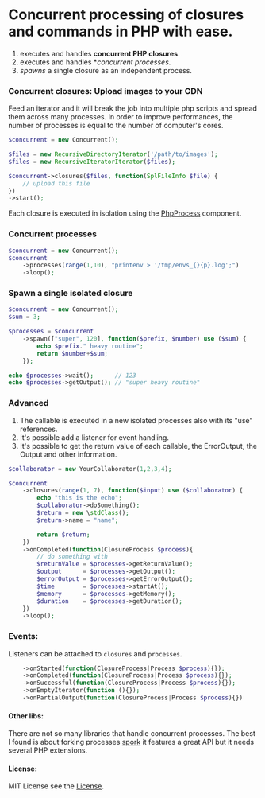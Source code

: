 Concurrent processing of closures and commands in PHP with ease.
================================================================

1. executes and handles **concurrent PHP closures**.
2. executes and handles **concurrent processes*.
3. *spawns* a single closure as an independent process.

### Concurrent closures: Upload images to your CDN

Feed an iterator and it will break the job into multiple php scripts and spread them across many processes.
In order to improve performances, the number of processes is equal to the number of computer's cores.

``` php
$concurrent = new Concurrent();

$files = new RecursiveDirectoryIterator('/path/to/images');
$files = new RecursiveIteratorIterator($files);

$concurrent->closures($files, function(SplFileInfo $file) {
    // upload this file
})
->start();
```

Each closure is executed in isolation using the [PhpProcess](http://symfony.com/doc/current/components/processes.html#executing-php-code-in-isolation) component.

### Concurrent processes

``` php
$concurrent = new Concurrent();
$concurrent
    ->processes(range(1,10), "printenv > '/tmp/envs_{}{p}.log';")
    ->loop();
```

### Spawn a single isolated closure

``` php
$concurrent = new Concurrent();
$sum = 3;

$processes = $concurrent
    ->spawn(["super", 120], function($prefix, $number) use ($sum) {
        echo $prefix." heavy routine";
        return $number+$sum;
    });

echo $processes->wait();      // 123
echo $processes->getOutput(); // "super heavy routine"
```

### Advanced

1. The callable is executed in a new isolated processes also with its "use" references.
2. It's possible add a listener for event handling.
3. It's possible to get the return value of each callable, the ErrorOutput, the Output and other information.

``` php
$collaborator = new YourCollaborator(1,2,3,4);

$concurrent
    ->closures(range(1, 7), function($input) use ($collaborator) {
        echo "this is the echo";
        $collaborator->doSomething();
        $return = new \stdClass();
        $return->name = "name";

        return $return;
    })
    ->onCompleted(function(ClosureProcess $process){
        // do something with
        $returnValue = $processes->getReturnValue();
        $output      = $processes->getOutput();
        $errorOutput = $processes->getErrorOutput();
        $time        = $processes->startAt();
        $memory      = $processes->getMemory();
        $duration    = $processes->getDuration();
    })
    ->loop();
```

### Events:

Listeners can be attached to `closures` and `processes`.

``` php
    ->onStarted(function(ClosureProcess|Process $process){});
    ->onCompleted(function(ClosureProcess|Process $process){});
    ->onSuccessful(function(ClosureProcess|Process $process){});
    ->onEmptyIterator(function (){});
    ->onPartialOutput(function(ClosureProcess|Process $process){})
```

#### Other libs:

There are not so many libraries that handle concurrent processes.
The best I found is about forking processes [spork](https://github.com/kriswallsmith/spork)
it features a great API but it needs several PHP extensions.

#### License:

MIT License see the [License](./LICENSE).
